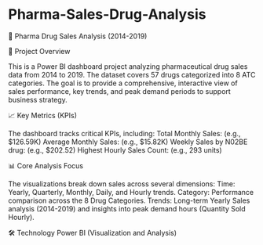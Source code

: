 # Pharma-Sales-Drug-Analysis
💊 Pharma Drug Sales Analysis (2014-2019)

🎯 Project Overview

This is a Power BI dashboard project analyzing pharmaceutical drug sales data from 2014 to 2019. The dataset covers 57 drugs categorized into 8 ATC categories.
The goal is to provide a comprehensive, interactive view of sales performance, key trends, and peak demand periods to support business strategy.


📈 Key Metrics (KPIs)

The dashboard tracks critical KPIs, including:
Total Monthly Sales: (e.g., $126.59K)
Average Monthly Sales: (e.g., $15.82K)
Weekly Sales by N02BE drug: (e.g., $202.52)
Highest Hourly Sales Count: (e.g., 293 units)


📊 Core Analysis Focus

The visualizations break down sales across several dimensions:
Time: Yearly, Quarterly, Monthly, Daily, and Hourly trends.
Category: Performance comparison across the 8 Drug Categories.
Trends: Long-term Yearly Sales analysis (2014-2019) and insights into peak demand hours (Quantity Sold Hourly).


🛠 Technology
Power BI (Visualization and Analysis)

